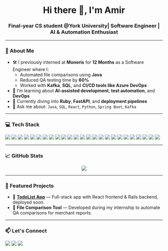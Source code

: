 <!-- Profile README for amir01mn -->
<h1 align="center">Hi there 👋, I'm Amir</h1>
<h3 align="center">Final-year CS student @York University| Software Engineer | AI & Automation Enthusiast</h3>

---

### 🧠 About Me

- 🛠 I previously interned at **Moneris** for **12 Months** as a Software Engineer where I:
  - Automated file comparisons using **Java**
  - Reduced QA testing time by **60%**
  - Worked with **Kafka**, **SQL**, and **CI/CD tools like Azure DevOps**
- 🤖 I’m learning about **AI-assisted development**, **test automation**, and **DevOps**
- 🌱 Currently diving into **Ruby**, **FastAPI**, and **deployment pipelines**
- 🧠 Ask me about: `Java`, `SQL`, `React`, `Python`, `Spring Boot`, `Kafka`

---

### 💻 Tech Stack

<p>
  <!-- Languages -->
  <img src="https://img.shields.io/badge/Java-ED8B00?style=flat&logo=java&logoColor=white" />
  <img src="https://img.shields.io/badge/Python-3776AB?style=flat&logo=python&logoColor=white" />
  <img src="https://img.shields.io/badge/SQL-4479A1?style=flat&logo=mysql&logoColor=white" />
  <img src="https://img.shields.io/badge/JavaScript-F7DF1E?style=flat&logo=javascript&logoColor=black" />
  <img src="https://img.shields.io/badge/C-00599C?style=flat&logo=c&logoColor=white" />
  <img src="https://img.shields.io/badge/HTML5-E34F26?style=flat&logo=html5&logoColor=white" />
  <img src="https://img.shields.io/badge/CSS3-1572B6?style=flat&logo=css3&logoColor=white" />
  <img src="https://img.shields.io/badge/Ruby-CC342D?style=flat&logo=ruby&logoColor=white" />
  <img src="https://img.shields.io/badge/Bash-121011?style=flat&logo=gnubash&logoColor=white" />
  <img src="https://img.shields.io/badge/Prolog-6C3483?style=flat&logo=prolog&logoColor=white" />

  <!-- Frameworks & Libraries -->
  <img src="https://img.shields.io/badge/Spring_Boot-6DB33F?style=flat&logo=spring-boot&logoColor=white" />
  <img src="https://img.shields.io/badge/React-20232A?style=flat&logo=react&logoColor=61DAFB" />
  <img src="https://img.shields.io/badge/Ruby_on_Rails-CC0000?style=flat&logo=ruby-on-rails&logoColor=white" />
  <img src="https://img.shields.io/badge/JUnit-25A162?style=flat&logo=java&logoColor=white" />
  <img src="https://img.shields.io/badge/Vert.x-4C4CFF?style=flat&logo=vert-dot-x&logoColor=white" />
  <img src="https://img.shields.io/badge/Selenium-43B02A?style=flat&logo=selenium&logoColor=white" />
  <img src="https://img.shields.io/badge/Randoop-FF5722?style=flat" />

  <!-- Tools & Tech -->
  <img src="https://img.shields.io/badge/Git-F05032?style=flat&logo=git&logoColor=white" />
  <img src="https://img.shields.io/badge/Docker-2496ED?style=flat&logo=docker&logoColor=white" />
  <img src="https://img.shields.io/badge/Azure_DevOps-0078D7?style=flat&logo=azure-devops&logoColor=white" />
  <img src="https://img.shields.io/badge/Apache_Kafka-231F20?style=flat&logo=apache-kafka&logoColor=white" />
  <img src="https://img.shields.io/badge/Postman-FF6C37?style=flat&logo=postman&logoColor=white" />
  <img src="https://img.shields.io/badge/MySQL-4479A1?style=flat&logo=mysql&logoColor=white" />
  <img src="https://img.shields.io/badge/REST_API-000000?style=flat&logo=rest&logoColor=white" />
  <img src="https://img.shields.io/badge/AWS-232F3E?style=flat&logo=amazon-aws&logoColor=white" />
</p>


---

### 📈 GitHub Stats

<p align="center">
  <img src="https://github-readme-stats.vercel.app/api/top-langs/?username=amir01mn&layout=compact&theme=tokyonight&hide_border=true" />
</p>

---

### 🚀 Featured Projects

- 🔹 [**TodoList App**](https://github.com/amir01mn/TodoList) — Full-stack app with React frontend & Rails backend, deployed soon.
- 🔹 **File Comparison Tool** — Developed during my internship to automate QA comparisons for merchant reports.

---

### 📫 Let's Connect

<p>
  <a href="https://www.linkedin.com/in/amirhossein-mansouri-4a5536257/"><img src="https://img.shields.io/badge/LinkedIn-blue?logo=linkedin&logoColor=white" /></a>
  <a href="mailto:amir01mansouri@gmail.com"><img src="https://img.shields.io/badge/Email-D14836?logo=gmail&logoColor=white" /></a>
  <a href="https://github.com/amir01mn"><img src="https://img.shields.io/badge/GitHub-black?logo=github&logoColor=white" /></a>
</p>


